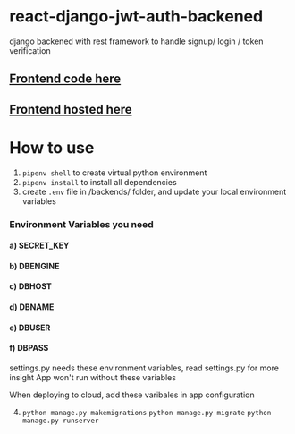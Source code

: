 # react-django-jwt-auth-backened
django backened with rest framework to handle signup/ login / token verification

## [Frontend code here](https://github.com/coderpd/react-django-jwt-auth-frontend)
## [Frontend hosted here](http://coderpd.me/react-django-jwt-auth-frontend/)

# How to use
1. `pipenv shell` to create virtual python environment
2. `pipenv install` to install all dependencies
3. create `.env` file in /backends/ folder, and update your local environment variables
### Environment Variables you need
#### a) SECRET_KEY
#### b) DBENGINE
#### c) DBHOST
#### d) DBNAME
#### e) DBUSER
#### f) DBPASS
settings.py needs these environment variables, read settings.py for more insight
App won't run without these variables

When deploying to cloud, add these varibales in app configuration

4. `python manage.py makemigrations`
   `python manage.py migrate`
   `python manage.py runserver`
